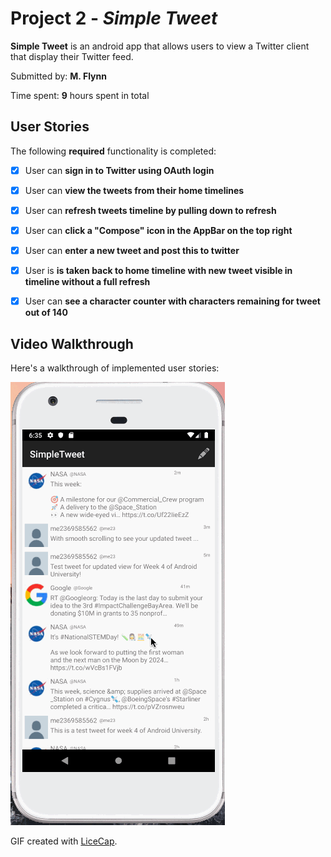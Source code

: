 # Project 2 - *Simple Tweet*

**Simple Tweet** is an android app that allows users to view a Twitter client that display their Twitter feed.

Submitted by: **M. Flynn**

Time spent: **9** hours spent in total

## User Stories

The following **required** functionality is completed:

* [x] User can **sign in to Twitter using OAuth login**
* [x] User can **view the tweets from their home timelines**
* [x] User can **refresh tweets timeline by pulling down to refresh** 
* [x] User can **click a "Compose" icon in the AppBar on the top right** 
* [x] User can **enter a new tweet and post this to twitter** 
* [x] User is **is taken back to home timeline with new tweet visible in timeline without a full refresh** 
* [x] User can **see a character counter with characters remaining for tweet out of 140** 


## Video Walkthrough

Here's a walkthrough of implemented user stories:

<img src='walkthrough5.gif' title='Video Walkthrough' width='' alt='Video Walkthrough' />

GIF created with [LiceCap](http://www.cockos.com/licecap/).


